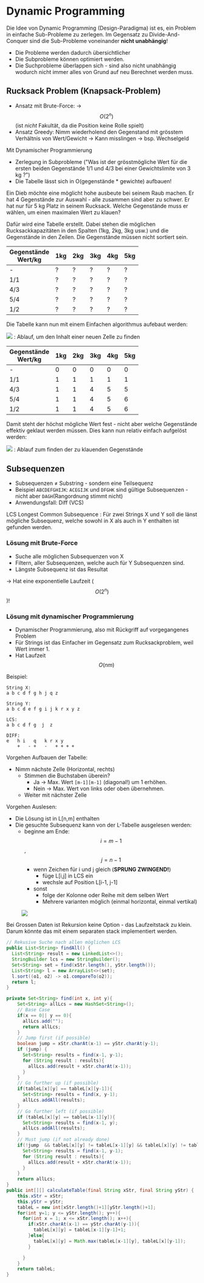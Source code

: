 # Dynamic Programming

Die Idee von Dynamic Programming (Design-Paradigma) ist es, ein Problem in einfache Sub-Probleme zu zerlegen. Im Gegensatz zu Divide-And-Conquer sind die Sub-Probleme voneinander **nicht unabhängig**!

* Die Probleme werden dadurch übersichtlicher
* Die Subprobleme können optimiert werden.
* Die Suchprobleme überlappen sich - sind also nicht unabhängig wodurch nicht immer alles von Grund auf neu Berechnet werden muss.

## Rucksack Problem (Knapsack-Problem)

* Ansatz mit Brute-Force: → $$O(2^n)$$ (ist *nicht* Fakultät, da die Position keine Rolle spielt)
* Ansatz Greedy: Nimm wiederholend den Gegenstand mit grösstem Verhältnis von Wert/Gewicht → Kann misslingen → bsp. Wechselgeld

Mit Dynamischer Programmierung

* Zerlegung in Subprobleme ("Was ist der grösstmögliche Wert für die ersten beiden Gegenstände 1/1 und 4/3 bei einer Gewichtslimite von 3 kg ?")
* Die Tabelle lässt sich in O(gegenstände * gewichte) aufbauen!

Ein Dieb möchte eine möglicht hohe ausbeute bei seinem Raub machen. Er hat 4 Gegenstände zur Auswahl - alle zusammen sind aber zu schwer. Er hat nur für 5 kg Platz in seinem Rucksack. Welche Gegenstände muss er wählen, um einen maximalen Wert zu klauen?

Dafür wird eine Tabelle erstellt. Dabei stehen die möglichen Rucksackkapazitäten in den Spalten (1kg, 2kg, 3kg usw.) und die Gegenstände in den Zeilen. Die Gegenstände müssen nicht sortiert sein.

| Gegenstände<br>Wert/kg | 1kg | 2kg | 3kg | 4kg | 5kg |
|---------|-----|-----|-----|-----|-----|
| -       | ?   | ?   | ?   | ?   | ?   |
| 1/1     | ?   | ?   | ?   | ?   | ?   |
| 4/3     | ?   | ?   | ?   | ?   | ?   |
| 5/4     | ?   | ?   | ?   | ?   | ?   |
| 1/2     | ?   | ?   | ?   | ?   | ?   |

Die Tabelle kann nun mit einem Einfachen algorithmus aufebaut werden:

![](images/flowchart_knapsack_insert.svg)
: Ablauf, um den Inhalt einer neuen Zelle zu finden

| Gegenstände<br>Wert/kg | 1kg | 2kg | 3kg | 4kg | 5kg |
|---------|-----|-----|-----|-----|-----|
| -       | 0   | 0   | 0   | 0   | 0   |
| 1/1     | 1   | 1   | 1   | 1   | 1   |
| 4/3     | 1   | 1   | 4   | 5   | 5   |
| 5/4     | 1   | 1   | 4   | 5   | 6   |
| 1/2     | 1   | 1   | 4   | 5   | 6   |


Damit steht der höchst mögliche Wert fest - nicht aber welche Gegenstände effektiv geklaut werden müssen. Dies kann nun relativ einfach aufgelöst werden:

![](images/flowchart_knapsack_find.svg)
: Ablauf zum finden der zu klauenden Gegenstände

## Subsequenzen

* Subsequenzen ≠ Substring - sondern eine Teilsequenz
* Beispiel `ABCDEFGHIJK`:  `ACEGIJK` und `DFGHK` sind gültige Subsequenzen - nicht aber `DAGH`(Rangordnung stimmt nicht)
* Anwendungsfall: Diff (VCS)

LCS
Longest Common Subsequence
: Für zwei Strings X und Y soll die länst mögliche Subsequenz, welche sowohl in X als auch in Y enthalten ist gefunden werden.

### Lösung mit Brute-Force

* Suche alle möglichen Subsequenzen von X
* Filtern, aller Subsequenzen, welche auch für Y Subsequenzen sind.
* Längste Subsequenz ist das Resultat

→ Hat eine exponentielle Laufzeit ($$O(2^n)$$)!

### Lösung mit dynamischer Programmierung

* Dynamischer Programmierung, also mit Rückgriff auf vorgegangenes Problem
* Für Strings ist das Einfacher im Gegensatz zum Rucksackproblem, weil Wert immer 1.
* Hat Laufzeit $$O(nm)$$

Beispiel:

```
String X:
a b c d f g h j q z

String Y:
a b c d e f g i j k r x y z

LCS:
a b c d f g  j  z

DIFF:
e   h i   q   k r x y
    +   - +   -   + + + +
```

Vorgehen Aufbauen der Tabelle:

* Nimm nächste Zelle (Horizontal, rechts)
    * Stimmen die Buchstaben überein?
        * Ja -> Max. Wert `[m-1][m-1]` (diagonal!) um 1 erhöhen.
        * Nein -> Max. Wert von links oder oben übernehmen.
    * Weiter mit nächster Zelle

Vorgehen Auslesen:

* Die Lösung ist in L[n,m] enthalten
* Die gesuchte Subsequenz kann von der L-Tabelle ausgelesen werden:
    *  beginne am Ende: $$i=m-1$$, $$j=n-1$$
        * wenn Zeichen für i und j gleich (**SPRUNG ZWINGEND!**)
            * füge L[i,j] in LCS ein
            * wechsle auf Position L[i-1, j-1]
        * sonst
            * folge der Kolonne oder Reihe mit dem selben Wert
            * Mehrere varianten möglich (einmal horizontal, einmal vertikal)

<figure>
    <img src="images/lcs_table.png" style="max-width: 40%;"/>
    <figcaption></figcaption>
</figure>

Bei Grossen Daten ist Rekursion keine Option - das Laufzeitstack zu klein. Darum könnte das mit einem separaten stack implementiert werden.

```java
// Rekusive Suche nach allen möglichen LCS
public List<String> findAll() {
  List<String> result = new LinkedList<>();
  StringBuilder lcs = new StringBuilder();
  Set<String> set = find(xStr.length(), yStr.length());
  List<String> l = new ArrayList<>(set);
  l.sort((o1, o2) -> o1.compareTo(o2));
  return l;
}
```
```java
private Set<String> find(int x, int y){
    Set<String> allLcs = new HashSet<String>();
    // Base Case
    if(x == 0|| y == 0){
      allLcs.add("");
      return allLcs;
    }
    // Jump first (if possible)
    boolean jump = xStr.charAt(x-1) == yStr.charAt(y-1);
    if (jump) {
      Set<String> results = find(x-1, y-1);
      for (String result : results){
        allLcs.add(result + xStr.charAt(x-1));
      }
    }
    // Go further up (if possible)
    if(tableL[x][y] == tableL[x][y-1]){
      Set<String> results = find(x, y-1);
      allLcs.addAll(results);
    }
    // Go further left (if possible)
    if (tableL[x][y] == tableL[x-1][y]){
      Set<String> results = find(x-1, y);
      allLcs.addAll(results);
    }
    // Must jump (if not already done)
    if(!jump  && tableL[x][y] != tableL[x-1][y] && tableL[x][y] != tableL[x][y-1]){
      Set<String> results = find(x-1, y-1);
      for (String result : results){
        allLcs.add(result + xStr.charAt(x-1));
      }
    }
    return allLcs;
}
public int[][] calculateTable(final String xStr, final String yStr) {
    this.xStr = xStr;
    this.yStr = yStr;
    tableL = new int[xStr.length()+1][yStr.length()+1];
    for(int y=1; y <= yStr.length(); y++){
      for(int x = 1; x <= xStr.length(); x++){
        if(xStr.charAt(x-1) == yStr.charAt(y-1)){
          tableL[x][y] = tableL[x-1][y-1]+1;
        }else{
          tableL[x][y] = Math.max(tableL[x-1][y], tableL[x][y-1]);
        }

      }
    }
    return tableL;
}
```
